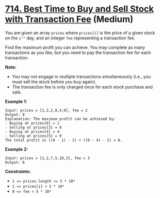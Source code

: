 # [714. Best Time to Buy and Sell Stock with Transaction Fee][link] (Medium)

[link]: https://leetcode.com/problems/best-time-to-buy-and-sell-stock-with-transaction-fee/

You are given an array `prices` where `prices[i]` is the price of a given stock on the `iᵗʰ` day,
and an integer `fee` representing a transaction fee.

Find the maximum profit you can achieve. You may complete as many transactions as you like, but you
need to pay the transaction fee for each transaction.

**Note:**

- You may not engage in multiple transactions simultaneously (i.e., you must sell the stock before
you buy again).
- The transaction fee is only charged once for each stock purchase and sale.

**Example 1:**

```
Input: prices = [1,3,2,8,4,9], fee = 2
Output: 8
Explanation: The maximum profit can be achieved by:
- Buying at prices[0] = 1
- Selling at prices[3] = 8
- Buying at prices[4] = 4
- Selling at prices[5] = 9
The total profit is ((8 - 1) - 2) + ((9 - 4) - 2) = 8.
```

**Example 2:**

```
Input: prices = [1,3,7,5,10,3], fee = 3
Output: 6
```

**Constraints:**

- `1 <= prices.length <= 5 * 10⁴`
- `1 <= prices[i] < 5 * 10⁴`
- `0 <= fee < 5 * 10⁴`
